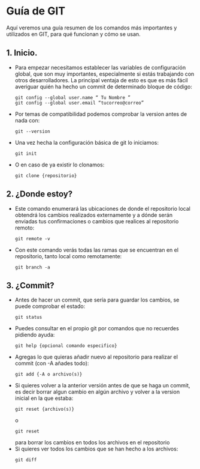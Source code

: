 # Guía de GIT

Aquí veremos una guía resumen de los comandos más importantes y utilizados en GIT, para qué funcionan y cómo se usan.
## 1. Inicio.
  - Para empezar necesitamos establecer las variables de configuración global, que son muy importantes, especialmente si estás trabajando con otros desarrolladores. La principal ventaja de esto es que es más fácil averiguar quién ha hecho un commit de      determinado bloque de código:
      ~~~
      git config --global user.name “ Tu Nombre ”
      git config --global user.email “tucorreo@correo”
      ~~~
  - Por temas de compatibilidad podemos comprobar la version antes de nada con:
    ~~~
    git --version
    ~~~
  - Una vez hecha la configuración básica de git lo iniciamos:
    ~~~
    git init
    ~~~
  - O en caso de ya existir lo clonamos:
    ~~~
    git clone {repositorio}
    ~~~
## 2. ¿Donde estoy?
   - Este comando enumerará las ubicaciones de donde el repositorio local obtendrá los cambios realizados externamente y a dónde serán enviadas tus confirmaciones o cambios que realices al repositorio remoto:
     ~~~
     git remote -v
     ~~~
   - Con este comando verás todas las ramas que se encuentran en el repositorio, tanto local como remotamente:
     ~~~
     git branch -a
     ~~~
## 3. ¿Commit?
   - Antes de hacer un commit, que sería para guardar los cambios, se puede comprobar el estado:
     ~~~
     git status
     ~~~
   - Puedes consultar en el propio git por comandos que no recuerdes pidiendo ayuda:
     ~~~
     git help {opcional comando especifico}
     ~~~
   - Agregas lo que quieras añadir nuevo al repositorio para realizar el commit (con -A añades todo):
     ~~~
     git add {-A o archivo(s)}
     ~~~
   - Si quieres volver a la anterior versión antes de que se haga un commit, es decir borrar algun cambio en algún archivo y volver a la version inicial en la que estaba:
     ~~~
     git reset {archivo(s)}
     ~~~
     o
     ~~~
     git reset
     ~~~
     para borrar los cambios en todos los archivos en el repositorio
   - Si quieres ver todos los cambios que se han hecho a los archivos:
     ~~~
     git diff
     ~~~
